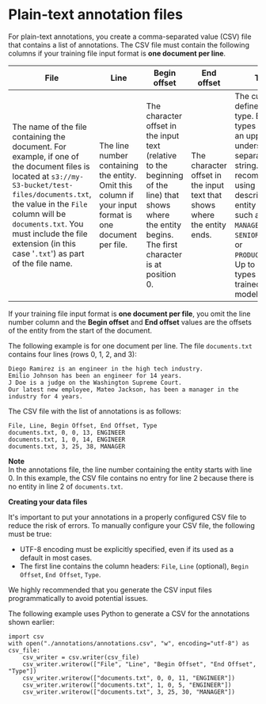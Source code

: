 # Plain\-text annotation files<a name="cer-annotation-csv"></a>

For plain\-text annotations, you create a comma\-separated value \(CSV\) file that contains a list of annotations\. The CSV file must contain the following columns if your training file input format is **one document per line**\.


| File | Line | Begin offset | End offset | Type | 
| --- | --- | --- | --- | --- | 
|  The name of the file containing the document\. For example, if one of the document files is located at `s3://my-S3-bucket/test-files/documents.txt`, the value in the `File` column will be `documents.txt`\. You must include the file extension \(in this case '`.txt`'\) as part of the file name\.  |  The line number containing the entity\. Omit this column if your input format is one document per file\.  |  The character offset in the input text \(relative to the beginning of the line\) that shows where the entity begins\. The first character is at position 0\.  |  The character offset in the input text that shows where the entity ends\.  |  The customer\-defined entity type\. Entity types must be an uppercase, underscore\-separated string\. We recommend using descriptive entity types such as `MANAGER`, `SENIOR_MANAGER`, or `PRODUCT_CODE`\. Up to 25 entity types can be trained per model\.  | 

If your training file input format is **one document per file**, you omit the line number column and the **Begin offset** and **End offset** values are the offsets of the entity from the start of the document\.

The following example is for one document per line\. The file `documents.txt` contains four lines \(rows 0, 1, 2, and 3\):

```
Diego Ramirez is an engineer in the high tech industry.
Emilio Johnson has been an engineer for 14 years.
J Doe is a judge on the Washington Supreme Court.
Our latest new employee, Mateo Jackson, has been a manager in the industry for 4 years.
```

The CSV file with the list of annotations is as follows: 

```
File, Line, Begin Offset, End Offset, Type
documents.txt, 0, 0, 13, ENGINEER
documents.txt, 1, 0, 14, ENGINEER
documents.txt, 3, 25, 38, MANAGER
```

**Note**  
In the annotations file, the line number containing the entity starts with line 0\. In this example, the CSV file contains no entry for line 2 because there is no entity in line 2 of `documents.txt`\.

**Creating your data files**

It's important to put your annotations in a properly configured CSV file to reduce the risk of errors\. To manually configure your CSV file, the following must be true:
+ UTF\-8 encoding must be explicitly specified, even if its used as a default in most cases\.
+ The first line contains the column headers: `File`, `Line` \(optional\), `Begin Offset`, `End Offset`, `Type`\.

We highly recommended that you generate the CSV input files programmatically to avoid potential issues\.

The following example uses Python to generate a CSV for the annotations shown earlier:

```
import csv 
with open("./annotations/annotations.csv", "w", encoding="utf-8") as csv_file:
    csv_writer = csv.writer(csv_file)
    csv_writer.writerow(["File", "Line", "Begin Offset", "End Offset", "Type"])
    csv_writer.writerow(["documents.txt", 0, 0, 11, "ENGINEER"])
    csv_writer.writerow(["documents.txt", 1, 0, 5, "ENGINEER"])
    csv_writer.writerow(["documents.txt", 3, 25, 30, "MANAGER"])
```